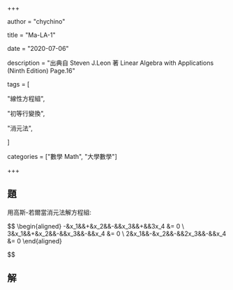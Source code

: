 +++

author = "chychino"

title = "Ma-LA-1"

date = "2020-07-06"

description = "出典自 Steven J.Leon 著 Linear Algebra with Applications (Ninth Edition) Page.16"

tags = [

"線性方程組",

"初等行變換",

"消元法",

]

categories = ["數學 Math", "大學數學"]

+++

## 題

用高斯-若爾當消元法解方程組:

$$
\begin{aligned}
-&x_1&&+&x_2&&-&&x_3&&+&&3x_4 &= 0 \\
3&x_1&&+&x_2&&-&&x_3&&-&&x_4 &= 0 \\
2&x_1&&-&x_2&&-&&2x_3&&-&&x_4 &= 0
\end{aligned}

$$

## 解